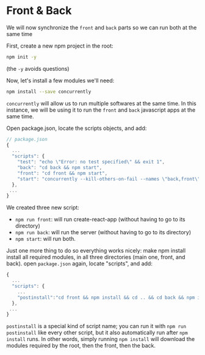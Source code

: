 # Front & Back

We will now synchronize the `front` and `back` parts so we can run both at the same time

First, create a new npm project in the root:

```bash
npm init -y
```

\(the `-y` avoids questions\)

Now, let's install a few modules we'll need:

```bash
npm install --save concurrently
```

`concurrently` will allow us to run multiple softwares at the same time. In this instance, we will be using it to run the `front` and `back` javascript apps at the same time.

Open package.json, locate the scripts objects, and add:

```javascript
// package.json
{
  ...
  "scripts": {
    "test": "echo \"Error: no test specified\" && exit 1",
    "back": "cd back && npm start",
    "front": "cd front && npm start",
    "start": "concurrently --kill-others-on-fail --names \"back,front\" \"npm run back\" \"npm run front\""
  },
 ...
}
```

We created three new script:

* `npm run front`: will run create-react-app \(without having to go to its directory\)
* `npm run back`: will run the server \(without having to go to its directory\)
* `npm start`: will run both.

Just one more thing to do so everything works nicely: make npm install install all required modules, in all three directories \(main one, front, and back\). open `package.json` again, locate "scripts", and add:

```javascript
{
  ...
  "scripts": {
    ...
    "postinstall":"cd front && npm install && cd .. && cd back && npm install"
  },
 ...
}
```

`postinstall` is a special kind of script name; you can run it with `npm run postinstall` like every other script, but it also automatically run after `npm install` runs. In other words, simply running `npm install` will download the modules required by the root, then the front, then the back.

